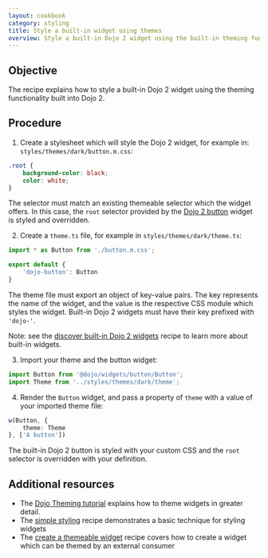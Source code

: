 ```yaml
---
layout: cookbook
category: styling
title: Style a built-in widget using themes
overview: Style a built-in Dojo 2 widget using the built-in theming functionality
---
```


## Objective

The recipe explains how to style a built-in Dojo 2 widget using the theming functionality built into Dojo 2.

## Procedure

1. Create a stylesheet which will style the Dojo 2 widget, for example in: `styles/themes/dark/button.m.css`:

```css
.root {
    background-color: black;
    color: white;
}
```

The selector must match an existing themeable selector which the widget offers. In this case, the `root` selector provided by the [Dojo 2 button](https://github.com/dojo/widgets/tree/master/src/button#theming) widget is styled and overridden.

2. Create a `theme.ts` file, for example in `styles/themes/dark/theme.ts`:

```ts
import * as Button from './button.m.css';

export default {
    'dojo-button': Button
}
```

The theme file must export an object of key-value pairs. The key represents the name of the widget, and the value is the respective CSS module which styles the widget. Built-in Dojo 2 widgets must have their key prefixed with `'dojo-'`.

Note: see the [discover built-in Dojo 2 widgets](https://github.com/dojo/dojo.io/tree/master/site/source/cookbook/widgets/discover-built-in-dojo-widgets.md) recipe to learn more about built-in widgets.

3. Import your theme and the button widget:

```ts
import Button from '@dojo/widgets/button/Button';
import Theme from '../styles/themes/dark/theme';
```

4. Render the `Button` widget, and pass a property of `theme` with a value of your imported theme file:

```ts
w(Button, {
    theme: Theme
}, ['A button'])
```

The built-in Dojo 2 button is styled with your custom CSS and the `root` selector is overridden with your definition.

## Additional resources

* The [Dojo Theming tutorial](https://dojo.io/tutorials/007_theming/) explains how to theme widgets in greater detail.
* The [simple styling](https://github.com/dojo/dojo.io/tree/master/site/source/cookbook/styling/simple-styling.md) recipe demonstrates a basic technique for styling widgets
* The [create a themeable widget](https://github.com/dojo/dojo.io/tree/master/site/source/cookbook/styling/create-a-themeable-widget.md) recipe covers how to create a widget which can be themed by an external consumer
